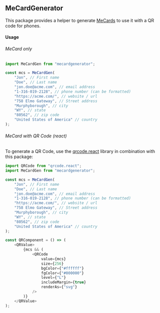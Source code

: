 ## MeCardGenerator

This package provides a helper to generate [MeCards](<https://en.wikipedia.org/wiki/MeCard_(QR_code)>) to use it with a QR code for phones.

#### Usage

###### MeCard only

```js
import MeCardGen from "mecardgenerator";

const mcs = MeCardGen(
	"Jon", // First name
	"Doe", // Last name
	"jon.doe@acme.com", // email address
	"1-316-019-2128", // phone number (can be formatted)
	"https://acme.com/", // website / url
	"758 Elmo Gateway", // Street address
	"Murphyborough", // city
	"WY", // state
	"80562", // zip code
	"United States of America" // country
);
```

###### MeCard with QR Code (react)

To generate a QR Code, use the [qrcode.react](https://github.com/zpao/qrcode.react) library in combination with this package:

```js
import QRCode from "qrcode.react";
import MeCardGen from "mecardgenerator";

const mcs = MeCardGen(
	"Jon", // First name
	"Doe", // Last name
	"jon.doe@acme.com", // email address
	"1-316-019-2128", // phone number (can be formatted)
	"https://acme.com/", // website / url
	"758 Elmo Gateway", // Street address
	"Murphyborough", // city
	"WY", // state
	"80562", // zip code
	"United States of America" // country
);

const QRComponent = () => (
	<QRValue>
		{mcs && (
			<QRCode
				value={mcs}
				size={256}
				bgColor={"#ffffff"}
				fgColor={"#000000"}
				level={"L"}
				includeMargin={true}
				renderAs={"svg"}
			/>
		)}
	</QRValue>
);
```

